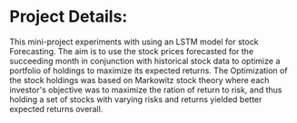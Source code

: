 # Project Details:
  This mini-project experiments with using an LSTM model for stock Forecasting. The aim is to use the stock prices forecasted for the succeeding month in conjunction with historical stock data to optimize a portfolio of holdings to maximize its expected returns. The Optimization of the stock holdings was based on Markowitz stock theory where each investor's objective was to maximize the ration of return to risk, and thus holding a set of stocks with varying risks and returns yielded better expected returns overall.
